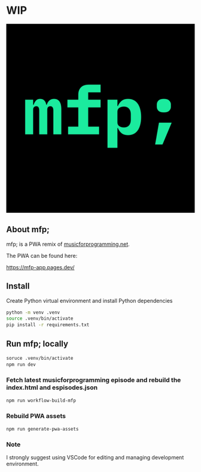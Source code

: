 # WIP

![mfp;](public/mfp.png)

## About mfp;

mfp; is a PWA remix of [musicforprogramming.net](https://musicforprogramming.net).

The PWA can be found here:

https://mfp-app.pages.dev/

## Install

Create Python virtual environment and install Python dependencies

```bash
python -m venv .venv
source .venv/bin/activate
pip install -r requirements.txt
```

## Run mfp; locally

```bash
soruce .venv/bin/activate
npm run dev
```

### Fetch latest musicforprogramming episode and rebuild the index.html and espisodes.json

```bash
npm run workflow-build-mfp
```

### Rebuild PWA assets

```bash
npm run generate-pwa-assets
```

### Note

I strongly suggest using VSCode for editing and managing development environment.
